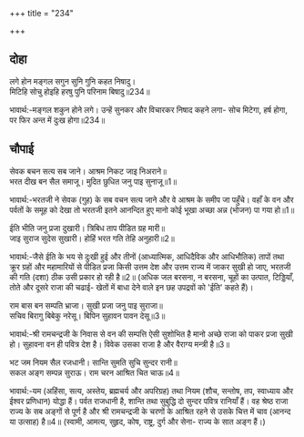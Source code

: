 +++
title = "234"

+++
## दोहा
लगे होन मङ्गल सगुन सुनि गुनि कहत निषादु।  
मिटिहि सोचु होइहि हरषु पुनि परिनाम बिषादु॥234॥  

भावार्थ:-मङ्गल शकुन होने लगे। उन्हें सुनकर और विचारकर निषाद कहने लगा- सोच मिटेगा, हर्ष होगा, पर फिर अन्त में दुःख होगा॥234॥  




## चौपाई
सेवक बचन सत्य सब जाने। आश्रम निकट जाइ निअराने॥  
भरत दीख बन सैल समाजू। मुदित छुधित जनु पाइ सुनाजू॥1॥  

भावार्थ:-भरतजी ने सेवक (गुह) के सब वचन सत्य जाने और वे आश्रम के समीप जा पहुँचे। वहाँ के वन और पर्वतों के समूह को देखा तो भरतजी इतने आनन्दित हुए मानो कोई भूखा अच्छा अन्न (भोजन) पा गया हो॥1॥  

ईति भीति जनु प्रजा दुखारी। त्रिबिध ताप पीडित ग्रह मारी॥  
जाइ सुराज सुदेस सुखारी। होहिं भरत गति तेहि अनुहारी॥2॥  

भावार्थ:-जैसे ईति के भय से दुःखी हुई और तीनों (आध्यात्मिक, आधिदैविक और आधिभौतिक) तापों तथा क्रूर ग्रहों और महामारियों से पीडित प्रजा किसी उत्तम देश और उत्तम राज्य में जाकर सुखी हो जाए, भरतजी की गति (दशा) ठीक उसी प्रकार हो रही है॥2॥ (अधिक जल बरसना, न बरसना, चूहों का उत्पात, टिड्डियाँ, तोते और दूसरे राजा की चढाई- खेतों में बाधा देने वाले इन छह उपद्रवों को 'ईति' कहते हैं)।  

राम बास बन सम्पति भ्राजा। सुखी प्रजा जनु पाइ सुराजा॥  
सचिव बिरागु बिबेकु नरेसू। बिपिन सुहावन पावन देसू॥3॥  

भावार्थ:-श्री रामचन्द्रजी के निवास से वन की सम्पत्ति ऐसी सुशोभित है मानो अच्छे राजा को पाकर प्रजा सुखी हो। सुहावना वन ही पवित्र देश है। विवेक उसका राजा है और वैराग्य मन्त्री है॥3॥  

भट जम नियम सैल रजधानी। सान्ति सुमति सुचि सुन्दर रानी॥  
सकल अङ्ग सम्पन्न सुराऊ। राम चरन आश्रित चित चाऊ॥4॥  

भावार्थ:-यम (अहिंसा, सत्य, अस्तेय, ब्रह्मचर्य और अपरिग्रह) तथा नियम (शौच, सन्तोष, तप, स्वाध्याय और ईश्वर प्रणिधान) योद्धा हैं। पर्वत राजधानी है, शान्ति तथा सुबुद्धि दो सुन्दर पवित्र रानियाँ हैं। वह श्रेष्ठ राजा राज्य के सब अङ्गों से पूर्ण है और श्री रामचन्द्रजी के चरणों के आश्रित रहने से उसके चित्त में चाव (आनन्द या उत्साह) है॥4॥ (स्वामी, आमत्य, सुहृद, कोष, राष्ट्र, दुर्ग और सेना- राज्य के सात अङ्ग हैं।)  

